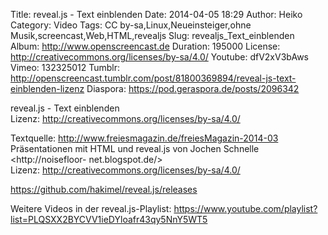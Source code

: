 Title: reveal.js - Text einblenden
Date: 2014-04-05 18:29
Author: Heiko
Category: Video
Tags: CC by-sa,Linux,Neueinsteiger,ohne Musik,screencast,Web,HTML,revealjs
Slug: revealjs_Text_einblenden
Album: http://www.openscreencast.de
Duration: 195000
License: http://creativecommons.org/licenses/by-sa/4.0/
Youtube: dfV2xV3bAws
Vimeo: 132325012
Tumblr: http://openscreencast.tumblr.com/post/81800369894/reveal-js-text-einblenden-lizenz
Diaspora: https://pod.geraspora.de/posts/2096342

reveal.js - Text einblenden  
Lizenz: <http://creativecommons.org/licenses/by-sa/4.0/>  
  
Textquelle: <http://www.freiesmagazin.de/freiesMagazin-2014-03>  
Präsentationen mit HTML und reveal.js von Jochen Schnelle <http://noisefloor-
net.blogspot.de/>  
Lizenz: <http://creativecommons.org/licenses/by-sa/4.0/>  
  
<https://github.com/hakimel/reveal.js/releases>  
  
Weitere Videos in der reveal.js-Playlist:
<https://www.youtube.com/playlist?list=PLQSXX2BYCVV1ieDYloafr43qy5NnY5WT5>  
  

